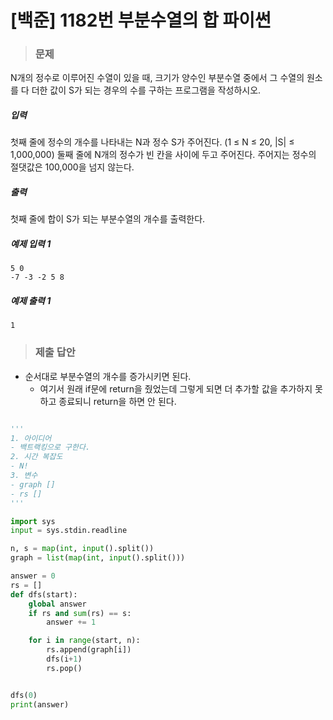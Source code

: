 # [백준] 1182번 부분수열의 합 파이썬

> ### 문제

N개의 정수로 이루어진 수열이 있을 때, 크기가 양수인 부분수열 중에서 그 수열의 원소를 다 더한 값이 S가 되는 경우의 수를 구하는 프로그램을 작성하시오.

##### 입력

첫째 줄에 정수의 개수를 나타내는 N과 정수 S가 주어진다. (1 ≤ N ≤ 20, |S| ≤ 1,000,000) 둘째 줄에 N개의 정수가 빈 칸을 사이에 두고 주어진다. 주어지는 정수의 절댓값은 100,000을 넘지 않는다.

##### 출력

첫째 줄에 합이 S가 되는 부분수열의 개수를 출력한다.

##### 예제 입력 1

```
5 0
-7 -3 -2 5 8
```

##### 예제 출력 1

```
1
```

> ### 제출 답안

- 순서대로 부분수열의 개수를 증가시키면 된다.
  - 여기서 원래 if문에 return을 줬었는데 그렇게 되면 더 추가할 값을 추가하지 못하고 종료되니 return을 하면 안 된다.

```python

'''
1. 아이디어
- 백트랙킹으로 구한다.
2. 시간 복잡도
- N!
3. 변수
- graph []
- rs []
'''

import sys
input = sys.stdin.readline

n, s = map(int, input().split())
graph = list(map(int, input().split()))

answer = 0
rs = []
def dfs(start):
    global answer
    if rs and sum(rs) == s:
        answer += 1

    for i in range(start, n):
        rs.append(graph[i])
        dfs(i+1)
        rs.pop()


dfs(0)
print(answer)
```

